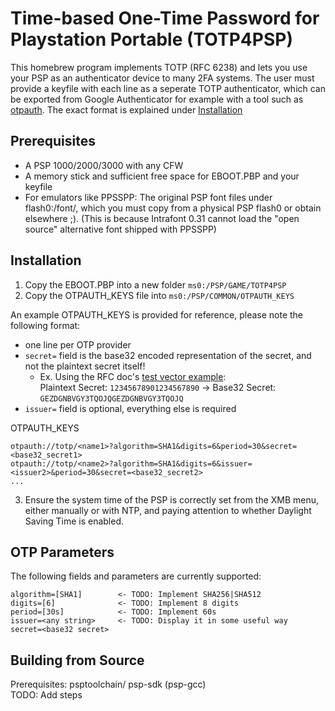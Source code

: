 # Time-based One-Time Password for Playstation Portable (TOTP4PSP) 

This homebrew program implements TOTP (RFC 6238) and lets you use your PSP as an authenticator device to many 2FA systems. The user must provide a keyfile with each line as a seperate TOTP authenticator, which can be exported from Google Authenticator for example with a tool such as [otpauth](https://github.com/dim13/otpauth). The exact format is explained under [Installation](#installation)

## Prerequisites

- A PSP 1000/2000/3000 with any CFW
- A memory stick and sufficient free space for EBOOT.PBP and your keyfile
- For emulators like PPSSPP: The original PSP font files under flash0:/font/, which you must copy from a physical PSP flash0 or obtain elsewhere ;). (This is because Intrafont 0.31 cannot load the "open source" alternative font shipped with PPSSPP)

## Installation
1. Copy the EBOOT.PBP into a new folder `ms0:/PSP/GAME/TOTP4PSP`
2. Copy the OTPAUTH_KEYS file into `ms0:/PSP/COMMON/OTPAUTH_KEYS`

An example OTPAUTH_KEYS is provided for reference, please note the following format: 
- one line per OTP provider
- `secret=` field is the base32 encoded representation of the secret, and not the plaintext secret itself!
    - Ex. Using the RFC doc's [test vector example](https://www.rfc-editor.org/rfc/rfc6238#appendix-B):   
    Plaintext Secret: `12345678901234567890` -> Base32 Secret: `GEZDGNBVGY3TQOJQGEZDGNBVGY3TQOJQ`
- `issuer=` field is optional, everything else is required

OTPAUTH_KEYS
```
otpauth://totp/<name1>?algorithm=SHA1&digits=6&period=30&secret=<base32_secret1>
otpauth://totp/<name2>?algorithm=SHA1&digits=6&issuer=<issuer2>&period=30&secret=<base32_secret2>
...
``` 
3. Ensure the system time of the PSP is correctly set from the XMB menu, either manually or with NTP, and paying attention to whether Daylight Saving Time is enabled. 

## OTP Parameters

The following fields and parameters are currently supported:
```
algorithm=[SHA1]        <- TODO: Implement SHA256|SHA512 
digits=[6]              <- TODO: Implement 8 digits
period=[30s]            <- TODO: Implement 60s
issuer=<any string>     <- TODO: Display it in some useful way
secret=<base32 secret>
```

## Building from Source

Prerequisites: psptoolchain/ psp-sdk (psp-gcc)  
TODO: Add steps